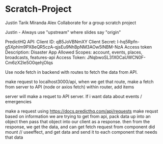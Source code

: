 # Scratch-Project

Justin Tarik Miranda Alex Collaborate for a group scratch project

Justin - Always use "upstream" where slides say "origin"

PredictHQ API:
Client ID: qB5JoVBNmXY
Client Secret: l-hq5Rpfn-g5Xphlm9PX8eQR5czA-qjsEu9NhBpNM3AOw5lNBM-NzA
Access token Description: Disaster App
Allowed Scopes: account, events, places, broadcasts, features-api
Access Token: JNqbwoSL31X0CaUWCN0F-Cm6zX2Ie5O0qehjOIqs

Use node fetch in backend with routes to fetch the data from API.

make request to localhost3000/api, when we get that route, make a fetch from server to API (node or axios fetch) within router, add items

server will make a requet to API server. If i want data about events / emergencies

make a request using https://docs.predicthq.com/api/requests
make requst based on information we are trying to get from api, pack data up into an object
then pass that object into our client as a response. then from the response, we get the data, and can get fetch request from component did mount // useeffect, and get data and send it to each component that needs that data
